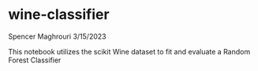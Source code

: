 ﻿# wine-classifier
Spencer Maghrouri 3/15/2023

This notebook utilizes the scikit Wine dataset to fit and evaluate a Random Forest Classifier